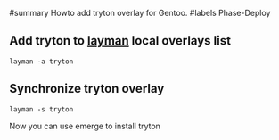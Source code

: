 ﻿#summary Howto add tryton overlay for Gentoo.
#labels Phase-Deploy

## Add tryton to [layman](http://layman.sourceforge.net/) local overlays list ##
```
layman -a tryton
```

## Synchronize tryton overlay ##
```
layman -s tryton
```

Now you can use emerge to install tryton
